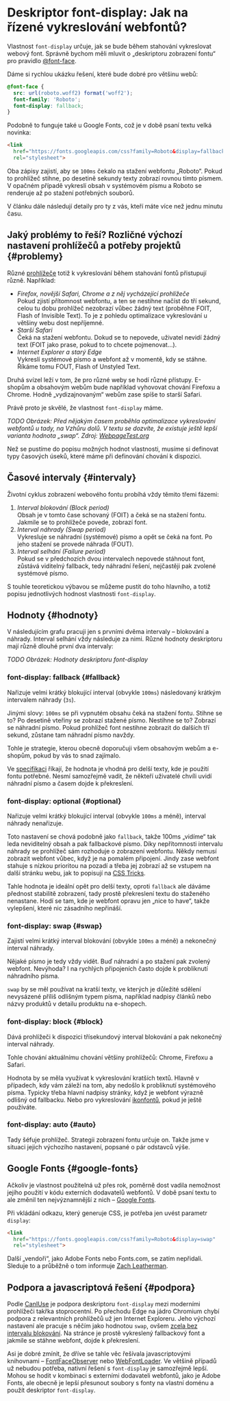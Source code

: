 # Deskriptor font-display: Jak na řízené vykreslování webfontů?

Vlastnost `font-display` určuje, jak se bude během stahování vykreslovat webový font. Správně bychom měli mluvit o „deskriptoru zobrazení fontu“ pro pravidlo [@font-face](css3-font-face.md). 

Dáme si rychlou ukázku řešení, které bude dobré pro většinu webů:

```css
@font-face {
  src: url(roboto.woff2) format('woff2');
  font-family: 'Roboto';
  font-display: fallback;
}
```

Podobně to funguje také u Google Fonts, což je v době psaní textu velká novinka:

```html
<link 
  href="https://fonts.googleapis.com/css?family=Roboto&display=fallback"
  rel="stylesheet">
```

Oba zápisy zajistí, aby se `100ms` čekalo na stažení webfontu „Roboto“. Pokud to prohlížeč stihne, po desetině sekundy texty zobrazí rovnou tímto písmem. V opačném případě vykreslí obsah v systémovém písmu a Roboto se renderuje až po stažení potřebných souborů.

V článku dále následují detaily pro ty z vás, kteří máte více než jednu minutu času.

## Jaký problémy to řeší? Rozličné výchozí nastavení prohlížečů a potřeby projektů {#problemy}

Různé [prohlížeče](prohlizece.md) totiž k vykreslování během stahování fontů přistupují různě. Například:

* _Firefox, novější Safari, Chrome a z něj vycházející prohlížeče_ \
Pokud zjistí přítomnost webfontu, a ten se nestihne načíst do tří sekund, celou tu dobu prohlížeč nezobrazí vůbec žádný text (proběhne FOIT, Flash of Invisible Text). To je z pohledu optimalizace vykreslování u většiny webu dost nepříjemné.
* _Starší Safari_ \
Čeká na stažení webfontu. Dokud se to nepovede, uživatel nevidí žádný text (FOIT jako prase, pokud to to chcete pojmenovat…).
* _Internet Explorer a starý Edge_ \
Vykreslí systémové písmo a webfont až v momentě, kdy se stáhne. Říkáme tomu FOUT, Flash of Unstyled Text.

Druhá svízel leží v tom, že pro různé weby se hodí různé přístupy. E-shopům a obsahovým webům bude například vyhovovat chování Firefoxu a Chrome. Hodně „vydizajnovaným“ webům zase spíše to starší Safari.

Právě proto je skvělé, že vlastnost `font-display` máme.

*TODO*
_Obrázek: Před nějakým časem proběhla optimalizace vykreslování webfontů u tady, na Vzhůru dolů. V textu se dozvíte, že existuje ještě lepší varianta hodnota „swap“. Zdroj: [WebpageTest.org](https://www.webpagetest.org/video/compare.php?tests=180202_C6_72249cb14e4d83425fed89aa08f505d9-r%3A1-c%3A0%2C180202_FW_26ca4048d675991c4b12f67e7aaecf8e-r%3A1-c%3A0&thumbSize=200&ival=500&end=visual)_

Než se pustíme do popisu možných hodnot vlastnosti, musíme si definovat typy časových úseků, které máme při definování chování k dispozici.

## Časové intervaly {#intervaly}

Životní cyklus zobrazení webového fontu probíhá vždy těmito třemi fázemi:

1. _Interval blokování (Block period)_  \
Obsah je v tomto čase schovaný (FOIT) a čeká se na stažení fontu. Jakmile se to prohlížeče povede, zobrazí font.
2. _Interval náhrady (Swap period)_ \
Vykresluje se náhradní (systémové) písmo a opět se čeká na font. Po jeho stažení se provede náhrada (FOUT).
3. _Interval selhání (Failure period)_ \
Pokud se v předchozích dvou intervalech nepovede stáhnout font, zůstává viditelný fallback, tedy náhradní řešení, nejčastěji pak zvolené systémové písmo.

S touhle teoretickou výbavou se můžeme pustit do toho hlavního, a totiž popisu jednotlivých hodnost vlastnosti `font-display`.

## Hodnoty {#hodnoty}

V následujícím grafu pracuji jen s prvními dvěma intervaly – blokování a náhrady. Interval selhání vždy následuje za nimi. Různé hodnoty deskriptoru mají různě dlouhé první dva intervaly:

*TODO*
_Obrázek: Hodnoty deskriptoru font-display_

### font-display: fallback {#fallback}

Nařizuje velmi krátký blokující interval (obvykle `100ms`) následovaný krátkým intervalem náhrady (`3s`). 

Jinými slovy: `100ms` se při vypnutém obsahu čeká na stažení fontu. Stihne se to? Po desetině vteřiny se zobrazí stažené písmo. Nestihne se to? Zobrazí se náhradní písmo. Pokud prohlížeč font nestihne zobrazit do dalších tří sekund, zůstane tam náhradní písmo navždy.

Tohle je strategie, kterou obecně doporučuji všem obsahovým webům a e-shopům, pokud by vás to snad zajímalo.

Ve [specifikaci](https://www.w3.org/TR/css-fonts-4/#descdef-font-face-font-display) říkají, že hodnota je vhodná pro delší texty, kde je použití fontu potřebné. Nesmí samozřejmě vadit, že někteří uživatelé chvíli uvidí náhradní písmo a časem dojde k překreslení.

### font-display: optional {#optional}

Nařizuje velmi krátký blokující interval (obvykle `100ms` a méně), interval náhrady nenařizuje.

Toto nastavení se chová podobně jako `fallback`, takže 100ms „vidíme“ tak leda neviditelný obsah a pak fallbackové písmo. Díky nepřítomnosti intervalu náhrady se prohlížeč sám rozhoduje o zobrazení webfontu. Někdy nemusí zobrazit webfont vůbec, když je na pomalém připojení. Jindy zase webfont stahuje s nízkou prioritou na pozadí a třeba jej zobrazí až se vstupem na další stránku webu, jak to popisují na [CSS Tricks](https://css-tricks.com/really-dislike-fout-font-display-optional-might-jam/).

Tahle hodnota je ideální opět pro delší texty, oproti `fallback` ale dáváme přednost stabilitě zobrazení, tady prostě překreslení textu do staženého nenastane. Hodí se tam, kde je webfont opravu jen „nice to have“, takže vylepšení, které nic zásadního nepřináší.

### font-display: swap {#swap}

Zajistí velmi krátký interval blokování (obvykle `100ms` a méně) a nekonečný interval náhrady. 

Nějaké písmo je tedy vždy vidět. Buď náhradní a po stažení pak zvolený webfont. Nevýhoda? I na rychlých připojeních často dojde k probliknutí náhradního písma.

`swap` by se měl používat na kratší texty, ve kterých je důležité sdělení nevysázené příliš odlišným typem písma, například nadpisy článků nebo názvy produktů v detailu produktu na e-shopech.

### font-display: block {#block}

Dává prohlížeči k dispozici třísekundový interval blokování a pak nekonečný interval náhrady.

Tohle chování aktuálnímu chování většiny prohlížečů: Chrome, Firefoxu a Safari.

Hodnota by se měla využívat k vykreslování kratších textů. Hlavně v případech, kdy vám záleží na tom, aby nedošlo k probliknutí systémového písma. Typicky třeba hlavní nadpisy stránky, když je webfont výrazně odlišný od fallbacku. Nebo pro vykreslování [ikonfontů](ikonfonty-vs-svg.md), pokud je ještě používáte.

### font-display: auto {#auto}

Tady šéfuje prohlížeč. Strategii zobrazení fontu určuje on. Takže jsme v situaci jejich výchozího nastavení, popsané o pár odstavců výše.

## Google Fonts {#google-fonts}

Ačkoliv je vlastnost použitelná už přes rok, poměrně dost vadila nemožnost jejího použití v kódu externích dodavatelů webfontů. V době psaní textu to ale změnil ten nejvýznamnější z nich – [Google Fonts](https://github.com/google/fonts/issues/358).

Při vkládání odkazu, který generuje CSS, je potřeba jen uvést parametr `display`:

```html
<link
  href="https://fonts.googleapis.com/css?family=Roboto&display=swap"
  rel="stylesheet">
```

Další „vendoři“, jako Adobe Fonts nebo Fonts.com, se zatím nepřidali. Sleduje to a průběžně o tom informuje [Zach Leatherman](https://www.zachleat.com/web/google-fonts-display/).

## Podpora a javascriptová řešení {#podpora}

Podle [CanIUse](https://caniuse.com/#feat=css-font-rendering-controls) je podpora deskriptoru `font-display` mezi moderními prohlížeči takřka stoprocentní. Po přechodu Edge na jádro Chromium chybí podpora z relevantních prohlížečů už jen Internet Exploreru. Jeho výchozí nastavení ale pracuje s něčím jako hodnotou `swap`, ovšem [zcela bez intervalu blokování](https://font-display.glitch.me/). Na stránce je prostě vykreslený fallbackový font a jakmile se stáhne webfont, dojde k překreslení.

Asi je dobré zmínit, že dříve se tahle věc řešívala javascriptovými knihovnami – [FontFaceObserver](https://github.com/bramstein/fontfaceobserver) nebo [WebFontLoader](https://github.com/typekit/webfontloader). Ve většině případů už nebudou potřeba, nativní řešení s `font-display` je samozřejmě lepší. Mohou se hodit v kombinaci s externími dodavateli webfontů, jako je Adobe Fonts, ale obecně je lepší přesunout soubory s fonty na vlastní doménu a použít deskriptor `font-display`.
